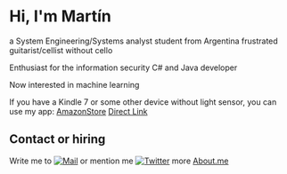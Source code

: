# Hi, I'm Martín
a System Engineering/Systems analyst student from Argentina
frustrated guitarist/cellist without cello

Enthusiast for the information security
C# and Java developer

Now interested in machine learning 



If you have a Kindle 7 or some other device without light sensor, you can use my app:
[AmazonStore](https://www.amazon.com/dp/B079WCMRL8/ref=sr_1_1?s=mobile-apps&ie=UTF8&qid=1519056126&sr=1-1)
[Direct Link]()

## Contact or hiring
Write me to [![Mail](https://img.shields.io/badge/Mail-martin.78b@hotmail.com-red.svg)](mailto:martin.78b@hotmail.com)
or mention me [![Twitter](https://img.shields.io/badge/Twitter-@Martin78b-green.svg)](http://www.twitter.com/Martin78b)
more [About.me](http://about.me/martin78b)
